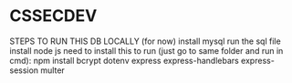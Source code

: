 # CSSECDEV
STEPS TO RUN THIS DB LOCALLY (for now)
install mysql
run the sql file
install node js
need to install this to run (just go to same folder and run in cmd):
npm install bcrypt dotenv express express-handlebars express-session multer
